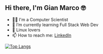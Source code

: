## Hi there, I'm Gian Marco 🤓

<!--
**ningia92/ningia92** is a ✨ _special_ ✨ repository because its `README.md` (this file) appears on your GitHub profile.
-->

- 👨‍💻 I'm a Computer Scientist
- 🌱 I’m currently learning Full Stack Web Dev
- 🐧 Linux lovers
- 📫 How to reach me: [LinkedIn](https://www.linkedin.com/in/gian-marco-ninno-37b26b283/)

[![Top Langs](https://github-readme-stats.vercel.app/api/top-langs/?username=ningia92&layout=compact)](https://github.com/ningia92/github-readme-stats)
